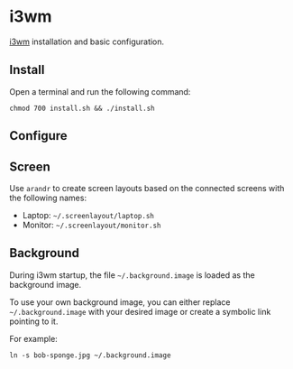 # i3wm

[i3wm](https://i3wm.org) installation and basic configuration.

## Install

Open a terminal and run the following command:

```
chmod 700 install.sh && ./install.sh
```

## Configure

## Screen

Use `arandr` to create screen layouts based on the connected screens with the following names:

- Laptop: `~/.screenlayout/laptop.sh`
- Monitor: `~/.screenlayout/monitor.sh`

## Background

During i3wm startup, the file `~/.background.image` is loaded as the background image.

To use your own background image, you can either replace `~/.background.image` with your desired image or create a symbolic link pointing to it.

For example:

```
ln -s bob-sponge.jpg ~/.background.image
```

